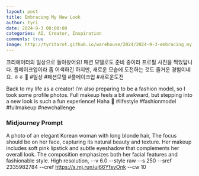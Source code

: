 ```yaml
---
layout: post
title: Embracing My New Look
author: tyri
date: 2024-9-3 00:00:00
categories: AI, Creator, Inspiration
comments: true
image: http://tyritarot.github.io/warehouse/2024/2024-9-3-embracing_my_new_look_title.png
---
```


크리에이터의 일상으로 돌아왔어요! 패션 모델로도 준비 중이라 프로필 사진을 찍었답니다. 풀메이크업이라 좀 어색하긴 하지만, 새로운 모습에 도전하는 것도 즐거운 경험이네요. ㅎㅎ 🌟 #일상 #패션모델 #풀메이크업 #새로운도전

Back to my life as a creator! I’m also preparing to be a fashion model, so I took some profile photos. Full makeup feels a bit awkward, but stepping into a new look is such a fun experience! Haha 🌟 #lifestyle #fashionmodel #fullmakeup #newchallenge

### Midjourney Prompt

A photo of an elegant Korean woman with long blonde hair, The focus should be on her face, capturing its natural beauty and texture. Her makeup includes soft pink lipstick and subtle eyeshadow that complements her overall look. The composition emphasizes both her facial features and fashionable style. High resolution, --v 6.0 --style raw --s 250 --sref 2335982784 --cref <https://s.mj.run/uj66YfsvOnk> --cw 10